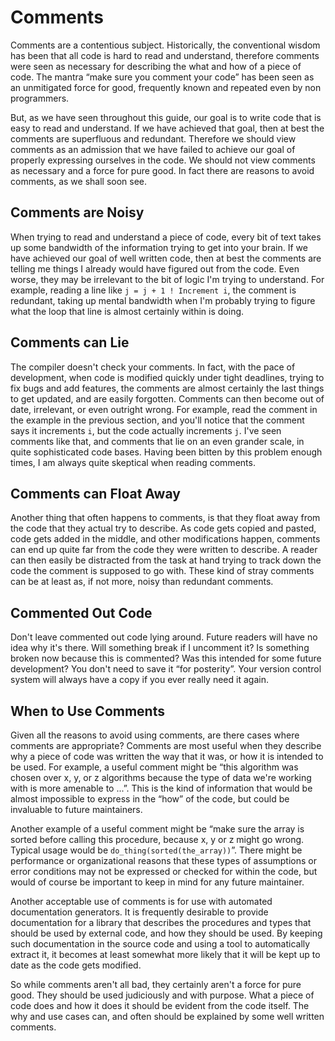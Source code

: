 # Comments

Comments are a contentious subject.
Historically, the conventional wisdom has been that all code is hard to read and understand,
therefore comments were seen as necessary for describing the what and how of a piece of code.
The mantra “make sure you comment your code” has been seen as an unmitigated force for good,
frequently known and repeated even by non programmers.

But, as we have seen throughout this guide, our goal is to write code that is easy to read and understand.
If we have achieved that goal, then at best the comments are superfluous and redundant.
Therefore we should view comments as an admission that we have failed to achieve our goal of properly expressing ourselves in the code.
We should not view comments as necessary and a force for pure good.
In fact there are reasons to avoid comments, as we shall soon see.

## Comments are Noisy

When trying to read and understand a piece of code,
every bit of text takes up some bandwidth of the information trying to get into your brain.
If we have achieved our goal of well written code,
then at best the comments are telling me things I already would have figured out from the code.
Even worse, they may be irrelevant to the bit of logic I'm trying to understand.
For example, reading a line like `j = j + 1 ! Increment i`, the comment is redundant,
taking up mental bandwidth when I'm probably trying to figure what the loop that line is almost certainly within is doing.

## Comments can Lie

The compiler doesn't check your comments.
In fact, with the pace of development, when code is modified quickly under tight deadlines,
trying to fix bugs and add features, the comments are almost certainly the last things to get updated, and are easily forgotten.
Comments can then become out of date, irrelevant, or even outright wrong.
For example, read the comment in the example in the previous section,
and you'll notice that the comment says it increments `i`, but the code actually increments `j`.
I've seen comments like that, and comments that lie on an even grander scale, in quite sophisticated code bases.
Having been bitten by this problem enough times, I am always quite skeptical when reading comments.

## Comments can Float Away

Another thing that often happens to comments,
is that they float away from the code that they actual try to describe.
As code gets copied and pasted, code gets added in the middle, and other modifications happen,
comments can end up quite far from the code they were written to describe.
A reader can then easily be distracted from the task at hand trying to track down the code the comment is supposed to go with.
These kind of stray comments can be at least as, if not more, noisy than redundant comments.

## Commented Out Code

Don't leave commented out code lying around.
Future readers will have no idea why it's there.
Will something break if I uncomment it?
Is something broken now because this is commented?
Was this intended for some future development?
You don't need to save it “for posterity”.
Your version control system will always have a copy if you ever really need it again.

## When to Use Comments

Given all the reasons to avoid using comments, are there cases where comments are appropriate?
Comments are most useful when they describe why a piece of code was written the way that it was, or how it is intended to be used.
For example, a useful comment might be “this algorithm was chosen over x, y, or z algorithms because the type of data we're working with is more amenable to ...”.
This is the kind of information that would be almost impossible to express in the “how” of the code, but could be invaluable to future maintainers.

Another example of a useful comment might be “make sure the array is sorted before calling this procedure, because x, y or z might go wrong. Typical usage would be `do_thing(sorted(the_array))`”.
There might be performance or organizational reasons that these types of assumptions or error conditions may not be expressed or checked for within the code,
but would of course be important to keep in mind for any future maintainer.

Another acceptable use of comments is for use with automated documentation generators.
It is frequently desirable to provide documentation for a library that describes the procedures and types that should be used by external code, and how they should be used.
By keeping such documentation in the source code and using a tool to automatically extract it,
it becomes at least somewhat more likely that it will be kept up to date as the code gets modified.

So while comments aren't all bad, they certainly aren't a force for pure good.
They should be used judiciously and with purpose.
What a piece of code does and how it does it should be evident from the code itself.
The why and use cases can, and often should be explained by some well written comments.
